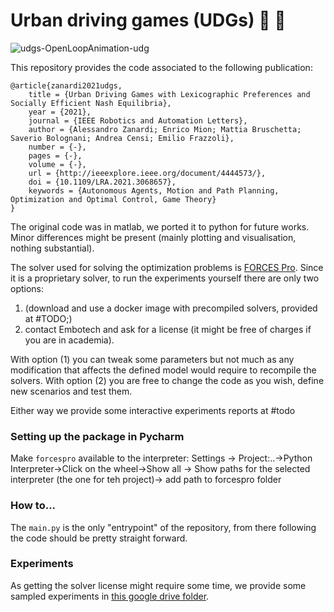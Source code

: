 # Urban driving games (UDGs) :red_car: :blue_car:

![udgs-OpenLoopAnimation-udg](https://user-images.githubusercontent.com/18750753/115951950-ca177b00-a4e3-11eb-8470-84e107817c1f.gif)

This repository provides the code associated to the following publication:

```
@article{zanardi2021udgs,
    title = {Urban Driving Games with Lexicographic Preferences and Socially Efficient Nash Equilibria},
    year = {2021},
    journal = {IEEE Robotics and Automation Letters},
    author = {Alessandro Zanardi; Enrico Mion; Mattia Bruschetta; Saverio Bolognani; Andrea Censi; Emilio Frazzoli},
    number = {-},
    pages = {-},
    volume = {-},
    url = {http://ieeexplore.ieee.org/document/4444573/},
    doi = {10.1109/LRA.2021.3068657},
    keywords = {Autonomous Agents, Motion and Path Planning, Optimization and Optimal Control, Game Theory}
}
```

The original code was in matlab, we ported it to python for future works. Minor differences might be present (mainly
plotting and visualisation, nothing substantial).

The solver used for solving the optimization problems
is [FORCES Pro](https://www.embotech.com/products/forcespro/overview/). Since it is a proprietary solver, to run the
experiments yourself there are only two options:

1. (download and use a docker image with precompiled solvers, provided at #TODO;)
2. contact Embotech and ask for a license (it might be free of charges if you are in academia).

With option (1) you can tweak some parameters but not much as any modification that affects the defined model would
require to recompile the solvers. With option (2) you are free to change the code as you wish, define new scenarios and
test them.

Either way we provide some interactive experiments reports at #todo

### Setting up the package in Pycharm

Make `forcespro` available to the interpreter:
Settings -> Project:..->Python Interpreter->Click on the wheel->Show all -> Show paths for the selected interpreter (the
one for teh project)-> add path to forcespro folder

### How to...

The `main.py` is the only "entrypoint" of the repository, from there following the code should be pretty straight
forward.

### Experiments

As getting the solver license might require some time, we provide some sampled experiments
in [this google drive folder](https://drive.google.com/drive/folders/189rVGHaBk5ja5GIIK9COg8HtWiy5GbAf?usp=sharing).

